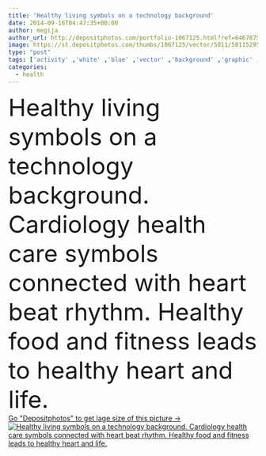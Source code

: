 ```yaml
---
title: 'Healthy living symbols on a technology background'
date: 2014-09-16T04:47:35+00:00
author: megija
author_url: http://depositphotos.com/portfolio-1067125.html?ref=64678756
image: https://st.depositphotos.com/thumbs/1067125/vector/5011/50115295/api_thumb_450.jpg?forcejpeg=true
type: "post"
tags: ['activity' ,'white' ,'blue' ,'vector' ,'background' ,'graphic' ,'design' ,'human' ,'health' ,'healthy' ,'life' ,'diet' ,'medicine' ,'medical' ,'care' ,'man' ,'technology' ,'nutrition' ,'banner' ,'pose' ,'concept' ,'icon' ,'Cardiology' ,'heart' ,'lines' ,'pulse' ,'weight' ,'body' ,'disease' ,'web' ,'science' ,'icons' ,'attack' ,'organ' ,'research' ,'sick' ,'beat' ,'scientific' ,'rhythm' ,'aid' ,'diagnosis' ,'Heartbeat' ,'normal' ,'clinic' ,'biotechnology' ,'banners' ,'cardiologist' ,'cardiogram' ,'infarct' ,'sinus' ]
categories: 
  - health
---
```

<div aling="center">
            <font size="60"> Healthy living symbols on a technology background. Cardiology health care symbols connected with heart beat rhythm. Healthy food and fitness leads to healthy heart and life.</font>   
</div>
<div>
    <a href='https://depositphotos.com/50115295/stock-illustration-healthy-living-symbols-on-a.html?ref=64678756' target=_blank > Go "Depositphotos" to get lage size of this picture ->
        <img href='https://depositphotos.com/50115295/stock-illustration-healthy-living-symbols-on-a.html?ref=64678756' src='https://st.depositphotos.com/1067125/5011/v/950/depositphotos_50115295-stock-illustration-healthy-living-symbols-on-a.jpg?forcejpeg=true' alt='Healthy living symbols on a technology background. Cardiology health care symbols connected with heart beat rhythm. Healthy food and fitness leads to healthy heart and life.' >
    </a>
</div>
